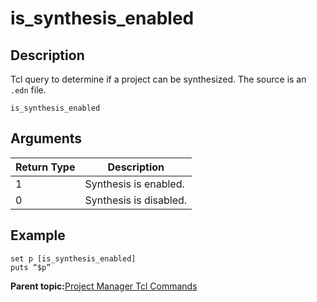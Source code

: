 # is\_synthesis\_enabled

## Description

Tcl query to determine if a project can be synthesized. The source is an<br /> `.edn` file.

```
is_synthesis_enabled
```

## Arguments

|Return Type|Description|
|-----------|-----------|
|1|Synthesis is enabled.|
|0|Synthesis is disabled.|

## Example

```
set p [is_synthesis_enabled]
puts “$p”

```

**Parent topic:**[Project Manager Tcl Commands](GUID-CE445F8D-419D-434B-9288-A0005F280E89.md)

